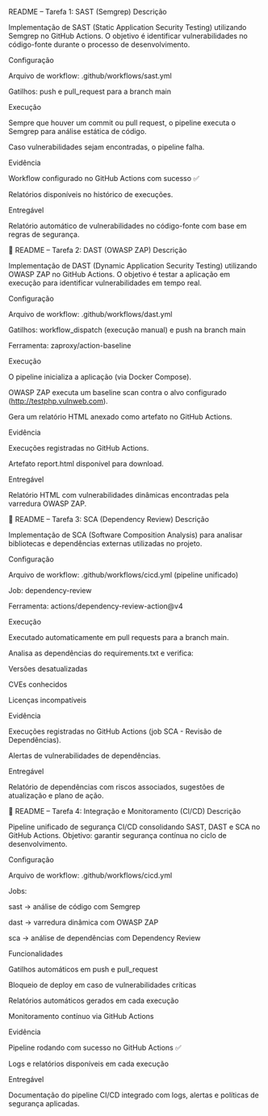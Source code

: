 README – Tarefa 1: SAST (Semgrep)
Descrição

Implementação de SAST (Static Application Security Testing) utilizando Semgrep no GitHub Actions.
O objetivo é identificar vulnerabilidades no código-fonte durante o processo de desenvolvimento.

Configuração

Arquivo de workflow: .github/workflows/sast.yml

Gatilhos: push e pull_request para a branch main

Execução

Sempre que houver um commit ou pull request, o pipeline executa o Semgrep para análise estática de código.

Caso vulnerabilidades sejam encontradas, o pipeline falha.

Evidência

Workflow configurado no GitHub Actions com sucesso ✅

Relatórios disponíveis no histórico de execuções.

Entregável

Relatório automático de vulnerabilidades no código-fonte com base em regras de segurança.

📌 README – Tarefa 2: DAST (OWASP ZAP)
Descrição

Implementação de DAST (Dynamic Application Security Testing) utilizando OWASP ZAP no GitHub Actions.
O objetivo é testar a aplicação em execução para identificar vulnerabilidades em tempo real.

Configuração

Arquivo de workflow: .github/workflows/dast.yml

Gatilhos: workflow_dispatch (execução manual) e push na branch main

Ferramenta: zaproxy/action-baseline

Execução

O pipeline inicializa a aplicação (via Docker Compose).

OWASP ZAP executa um baseline scan contra o alvo configurado (http://testphp.vulnweb.com).

Gera um relatório HTML anexado como artefato no GitHub Actions.

Evidência

Execuções registradas no GitHub Actions.

Artefato report.html disponível para download.

Entregável

Relatório HTML com vulnerabilidades dinâmicas encontradas pela varredura OWASP ZAP.

📌 README – Tarefa 3: SCA (Dependency Review)
Descrição

Implementação de SCA (Software Composition Analysis) para analisar bibliotecas e dependências externas utilizadas no projeto.

Configuração

Arquivo de workflow: .github/workflows/cicd.yml (pipeline unificado)

Job: dependency-review

Ferramenta: actions/dependency-review-action@v4

Execução

Executado automaticamente em pull requests para a branch main.

Analisa as dependências do requirements.txt e verifica:

Versões desatualizadas

CVEs conhecidos

Licenças incompatíveis

Evidência

Execuções registradas no GitHub Actions (job SCA - Revisão de Dependências).

Alertas de vulnerabilidades de dependências.

Entregável

Relatório de dependências com riscos associados, sugestões de atualização e plano de ação.

📌 README – Tarefa 4: Integração e Monitoramento (CI/CD)
Descrição

Pipeline unificado de segurança CI/CD consolidando SAST, DAST e SCA no GitHub Actions.
Objetivo: garantir segurança contínua no ciclo de desenvolvimento.

Configuração

Arquivo de workflow: .github/workflows/cicd.yml

Jobs:

sast → análise de código com Semgrep

dast → varredura dinâmica com OWASP ZAP

sca → análise de dependências com Dependency Review

Funcionalidades

Gatilhos automáticos em push e pull_request

Bloqueio de deploy em caso de vulnerabilidades críticas

Relatórios automáticos gerados em cada execução

Monitoramento contínuo via GitHub Actions

Evidência

Pipeline rodando com sucesso no GitHub Actions ✅

Logs e relatórios disponíveis em cada execução

Entregável

Documentação do pipeline CI/CD integrado com logs, alertas e políticas de segurança aplicadas.
